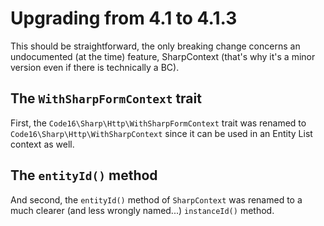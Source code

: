 # Upgrading from 4.1 to 4.1.3

This should be straightforward, the only breaking change concerns an undocumented (at the time) feature, SharpContext (that's why it's a minor version even if there is technically a BC).

## The `WithSharpFormContext` trait

First, the `Code16\Sharp\Http\WithSharpFormContext` trait was renamed to `Code16\Sharp\Http\WithSharpContext` since it can be used in an Entity List context as well.

## The `entityId()` method

And second, the `entityId()` method of `SharpContext` was renamed to a much clearer (and less wrongly named...) `instanceId()` method.